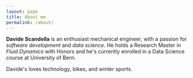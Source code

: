 ```yaml
---
layout: page
title: About me
permalink: /about/
---
```


**Davide Scandella** is an enthusiast mechanical engineer, with a passion for *software development* and *data science*. He holds a Research Master in *Fluid Dynamics* with Honors and he's currently enrolled in a Data Science course at University of Bern.

Davide's loves technology, bikes, and winter sports.
